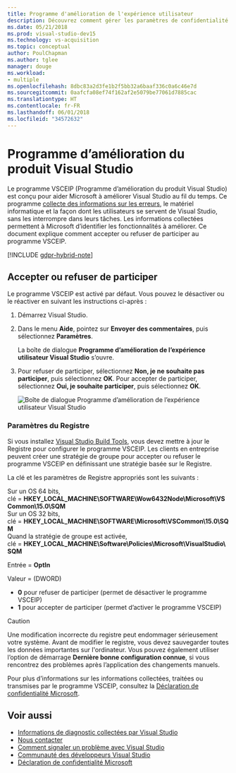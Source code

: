 ```yaml
---
title: Programme d'amélioration de l'expérience utilisateur
description: Découvrez comment gérer les paramètres de confidentialité dans Visual Studio.
ms.date: 05/21/2018
ms.prod: visual-studio-dev15
ms.technology: vs-acquisition
ms.topic: conceptual
author: PoulChapman
ms.author: tglee
manager: douge
ms.workload:
- multiple
ms.openlocfilehash: 8dbc83a2d3fe1b2f5bb32a6baaf336c0a6c46e7d
ms.sourcegitcommit: 0aafcfa08ef74f162af2e5079be77061d7885cac
ms.translationtype: HT
ms.contentlocale: fr-FR
ms.lasthandoff: 06/01/2018
ms.locfileid: "34572632"
---
```

# <a name="visual-studio-customer-experience-improvement-program"></a>Programme d’amélioration du produit Visual Studio

Le programme VSCEIP (Programme d’amélioration du produit Visual Studio) est conçu pour aider Microsoft à améliorer Visual Studio au fil du temps. Ce programme [collecte des informations sur les erreurs](../ide/diagnostic-data-collection.md), le matériel informatique et la façon dont les utilisateurs se servent de Visual Studio, sans les interrompre dans leurs tâches. Les informations collectées permettent à Microsoft d’identifier les fonctionnalités à améliorer. Ce document explique comment accepter ou refuser de participer au programme VSCEIP.

[!INCLUDE [gdpr-hybrid-note](../misc/includes/gdpr-hybrid-note.md)]

## <a name="opt-in-or-out"></a>Accepter ou refuser de participer

Le programme VSCEIP est activé par défaut. Vous pouvez le désactiver ou le réactiver en suivant les instructions ci-après :

1. Démarrez Visual Studio.

1. Dans le menu **Aide**, pointez sur **Envoyer des commentaires**, puis sélectionnez **Paramètres**.

   La boîte de dialogue **Programme d’amélioration de l’expérience utilisateur Visual Studio** s’ouvre.

1. Pour refuser de participer, sélectionnez **Non, je ne souhaite pas participer**, puis sélectionnez **OK**.
   Pour accepter de participer, sélectionnez **Oui, je souhaite participer**, puis sélectionnez **OK**.

   ![Boîte de dialogue Programme d’amélioration de l’expérience utilisateur Visual Studio](media/experience-improvement-program.png)

### <a name="registry-settings"></a>Paramètres du Registre

Si vous installez [Visual Studio Build Tools](https://www.visualstudio.com/downloads/#build-tools-for-visual-studio-2017), vous devez mettre à jour le Registre pour configurer le programme VSCEIP. Les clients en entreprise peuvent créer une stratégie de groupe pour accepter ou refuser le programme VSCEIP en définissant une stratégie basée sur le Registre.

La clé et les paramètres de Registre appropriés sont les suivants :

Sur un OS 64 bits, clé = **HKEY_LOCAL_MACHINE\SOFTWARE\Wow6432Node\Microsoft\VSCommon\15.0\SQM**  
Sur un OS 32 bits, clé = **HKEY_LOCAL_MACHINE\SOFTWARE\Microsoft\VSCommon\15.0\SQM**  
Quand la stratégie de groupe est activée, clé = **HKEY_LOCAL_MACHINE\Software\Policies\Microsoft\VisualStudio\SQM**  

Entrée = **OptIn**

Valeur = (DWORD)
- **0** pour refuser de participer (permet de désactiver le programme VSCEIP)
- **1** pour accepter de participer (permet d’activer le programme VSCEIP)

> [!CAUTION]
> Une modification incorrecte du registre peut endommager sérieusement votre système. Avant de modifier le registre, vous devez sauvegarder toutes les données importantes sur l'ordinateur. Vous pouvez également utiliser l’option de démarrage **Dernière bonne configuration connue**, si vous rencontrez des problèmes après l’application des changements manuels.

Pour plus d’informations sur les informations collectées, traitées ou transmises par le programme VSCEIP, consultez la [Déclaration de confidentialité Microsoft](https://privacy.microsoft.com/privacystatement).

## <a name="see-also"></a>Voir aussi

* [Informations de diagnostic collectées par Visual Studio](diagnostic-data-collection.md)
* [Nous contacter](../ide/talk-to-us.md)
* [Comment signaler un problème avec Visual Studio](../ide/how-to-report-a-problem-with-visual-studio-2017.md)
* [Communauté des développeurs Visual Studio](https://developercommunity.visualstudio.com/)
* [Déclaration de confidentialité Microsoft](https://privacy.microsoft.com/privacystatement)
